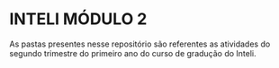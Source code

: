 # INTELI MÓDULO 2

As pastas presentes nesse repositório são referentes as atividades do segundo trimestre do primeiro ano do curso de gradução do Inteli.
